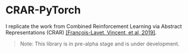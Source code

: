# CRAR-PyTorch

I replicate the work from Combined Reinforcement Learning via Abstract Representations (CRAR) [\[François-Lavet, Vincent, et al, 2019\]](https://arxiv.org/abs/1809.04506).

> Note: This library is in pre-alpha stage and is under development.

